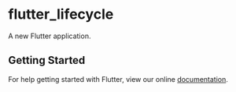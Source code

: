 # flutter_lifecycle

A new Flutter application.

## Getting Started

For help getting started with Flutter, view our online
[documentation](https://flutter.io/).
